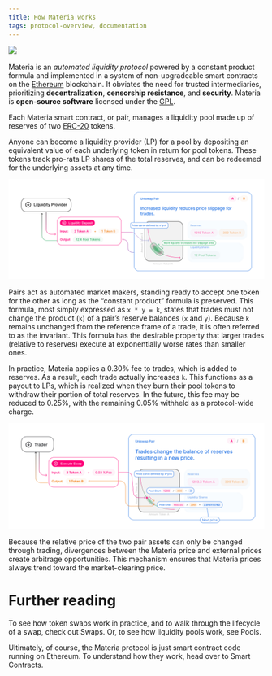 ```yaml
---
title: How Materia works
tags: protocol-overview, documentation
---
```


![](/images/anatomy.jpg)

Materia is an _automated liquidity protocol_ powered by a <Link to="/docs/materia/protocol-overview/glossary/#constant-product-formula">constant product formula</Link>
and implemented in a system of non-upgradeable smart contracts on the [Ethereum](https://ethereum.org/) blockchain. 
It obviates the need for trusted intermediaries, prioritizing **decentralization**, **censorship resistance**, 
and **security**. Materia is **open-source software** licensed under the
[GPL](https://en.wikipedia.org/wiki/GNU_General_Public_License).

Each Materia smart contract, or pair, manages a liquidity pool made up of reserves of two [ERC-20](https://eips.ethereum.org/EIPS/eip-20) tokens.

Anyone can become a liquidity provider (LP) for a pool by depositing an equivalent value of each underlying token in return for pool tokens. These tokens track pro-rata LP shares of the total reserves, and can be redeemed for the underlying assets at any time.

![](images/lp.jpg)

Pairs act as automated market makers, standing ready to accept one token for the other as long as the “constant product” formula is preserved. This formula, most simply expressed as `x * y = k`, states that trades must not change the product (`k`) of a pair’s reserve balances (`x` and `y`). Because `k` remains unchanged from the reference frame of a trade, it is often referred to as the invariant. This formula has the desirable property that larger trades (relative to reserves) execute at exponentially worse rates than smaller ones.

In practice, Materia applies a 0.30% fee to trades, which is added to reserves. As a result, each trade actually increases `k`. This functions as a payout to LPs, which is realized when they burn their pool tokens to withdraw their portion of total reserves. In the future, this fee may be reduced to 0.25%, with the remaining 0.05% withheld as a protocol-wide charge.

![](images/trade.jpg)

Because the relative price of the two pair assets can only be changed through trading, divergences between the Materia price and external prices create arbitrage opportunities. This mechanism ensures that Materia prices always trend toward the market-clearing price.

# Further reading

To see how token swaps work in practice, and to walk through the lifecycle of a swap, check out <Link to="/docs/materia/core-concepts/swaps">Swaps</Link>. Or, to see how liquidity pools work, see <Link to="/docs/materia/core-concepts/pools">Pools</Link>.

Ultimately, of course, the Materia protocol is just smart contract code running on Ethereum. To understand how they work, head over to <Link to="/docs/materia/protocol-overview/smart-contracts/">Smart Contracts</Link>.
